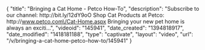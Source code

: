 {
    "title": "Bringing a Cat Home - Petco How-To",
    "description": "Subscribe to our channel: http:\/\/bit.ly\/12dY9oO Shop Cat Products at Petco: http:\/\/www.petco.com\/Cat-Home.aspx Bringing your new pet home is always an exciti...",
    "videoid": "145941",
    "date_created": "1394818917",
    "date_modified": "1418181188",
    "type": "captivate",
    "layout": "video",
    "url": "\/v\/bringing-a-cat-home-petco-how-to\/145941"
}